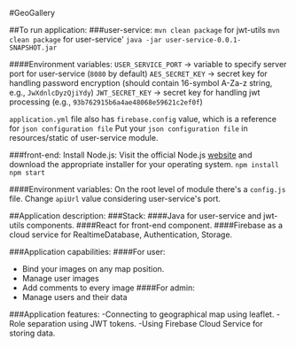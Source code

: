 #GeoGallery

##To run application:
###user-service:
`mvn clean package` for jwt-utils
`mvn clean package` for user-service'
`java -jar user-service-0.0.1-SNAPSHOT.jar`

####Environment variables:
`USER_SERVICE_PORT` -> variable to specify server port for user-service (`8080` by default)
`AES_SECRET_KEY` -> secret key for handling password encryption (should contain 16-symbol A-Za-z string, e.g., `JwXdnlcDyzQjiYdy`)
`JWT_SECRET_KEY` -> secret key for handling jwt processing (e.g., `93b762915b6a4ae48068e59621c2ef0f`)

`application.yml` file also has `firebase.config` value, which is a reference for `json configuration file`
Put your `json configuration file` in resources/static of user-service module. 

###front-end:
Install Node.js: Visit the official Node.js [website](https://nodejs.org) and download the appropriate installer for your operating system.
`npm install`
`npm start`

####Environment variables:
On the root level of module there's a `config.js` file.
Change `apiUrl` value considering user-service's port.

##Application description:
###Stack:
####Java for user-service and jwt-utils components.
####React for front-end component.
####Firebase as a cloud service for RealtimeDatabase, Authentication, Storage.

###Application capabilities:
####For user:
- Bind your images on any map position.
- Manage user images
- Add comments to every image
####For admin:
- Manage users and their data

###Application features:
-Connecting to geographical map using leaflet.
-Role separation using JWT tokens.
-Using Firebase Cloud Service for storing data.

